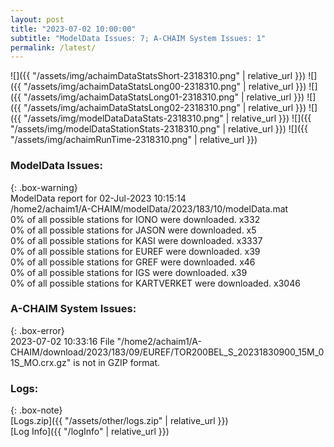 ```yaml
---
layout: post
title: "2023-07-02 10:00:00"
subtitle: "ModelData Issues: 7; A-CHAIM System Issues: 1"
permalink: /latest/
---
```


![]({{ "/assets/img/achaimDataStatsShort-2318310.png" | relative_url }})
![]({{ "/assets/img/achaimDataStatsLong00-2318310.png" | relative_url }})
![]({{ "/assets/img/achaimDataStatsLong01-2318310.png" | relative_url }})
![]({{ "/assets/img/achaimDataStatsLong02-2318310.png" | relative_url }})
![]({{ "/assets/img/modelDataDataStats-2318310.png" | relative_url }})
![]({{ "/assets/img/modelDataStationStats-2318310.png" | relative_url }})
![]({{ "/assets/img/achaimRunTime-2318310.png" | relative_url }})


### ModelData Issues:  
  
{: .box-warning}  
 ModelData report for 02-Jul-2023 10:15:14   
 /home2/achaim1/A-CHAIM/modelData/2023/183/10/modelData.mat   
 0% of all possible stations for IONO were downloaded. x332   
 0% of all possible stations for JASON were downloaded. x5   
 0% of all possible stations for KASI were downloaded. x3337   
 0% of all possible stations for EUREF were downloaded. x39   
 0% of all possible stations for GREF were downloaded. x46   
 0% of all possible stations for IGS were downloaded. x39   
 0% of all possible stations for KARTVERKET were downloaded. x3046   
  
### A-CHAIM System Issues:  
  
{: .box-error}  
2023-07-02 10:33:16 File "/home2/achaim1/A-CHAIM/download/2023/183/09/EUREF/TOR200BEL_S_20231830900_15M_01S_MO.crx.gz" is not in GZIP format.  

### Logs:  
  
{: .box-note}  
[Logs.zip]({{ "/assets/other/logs.zip" | relative_url }})  
[Log Info]({{ "/logInfo" | relative_url }})  
